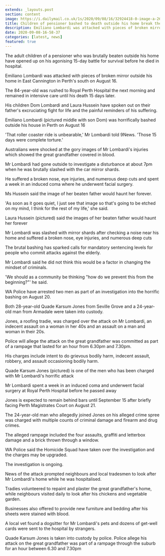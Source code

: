 ```yaml
---
extends: _layouts.post
section: content
image: https://i.dailymail.co.uk/1s/2020/09/08/16/32924418-0-image-a-26_1599580274091.jpg 
title: Children of pensioner bashed to death outside his home break their silence on his fight for survival 
description: Emiliano Lombardi was attacked with pieces of broken mirror outside his home in East Cannington in Perths south on August 16. 
date: 2020-09-08-16-58-37 
categories: [latest, news] 
featured: true 
--- 
```

The adult children of a pensioner who was brutally beaten outside his home have opened up on his agonising 15-day battle for survival before he died in hospital. 

Emiliano Lombardi was attacked with pieces of broken mirror outside his home in East Cannington in Perth's south on August 16.

The 84-year-old was rushed to Royal Perth Hospital the next morning and remained in intensive care until his death 15 days later.

His children Dom Lombardi and Laura Hussein have spoken out on their father's excruciating fight for life and the painful reminders of his suffering.

Emiliano Lombardi (pictured middle with son Dom) was horrifically bashed outside his house in Perth on August 16

'That roller coaster ride is unbearable,' Mr Lombardi told 9News. 'Those 15 days were complete torture.'

Australians were shocked at the gory images of Mr Lombardi's injuries which showed the great grandfather covered in blood.

Mr Lombardi had gone outside to investigate a disturbance at about 7pm when he was brutally slashed with the car mirror shards. 

He suffered a broken nose, eye injuries, and numerous deep cuts and spent a week in an induced coma where he underwent facial surgery.

Ms Hussein said the image of her beaten father would haunt her forever.

'As soon as it goes quiet, I just see that image so that's going to be etched on my mind, I think for the rest of my life,' she said.

Laura Hussein (pictured) said the images of her beaten father would haunt her forever

Mr Lombardi was slashed with mirror shards after checking a noise near his home and suffered a broken nose, eye injuries, and numerous deep cuts

The brutal bashing has sparked calls for mandatory sentencing levels for people who commit attacks against the elderly.

Mr Lombardi said he did not think this would be a factor in changing the mindset of criminals.

'We should as a community be thinking "how do we prevent this from the beginning?"' he said. 

WA Police have arrested two men as part of an investigation into the horrific bashing on August 20.

Both 28-year-old Quade Karsum Jones from Seville Grove and a 24-year-old man from Armadale were taken into custody.  

Jones, a roofing tradie, was charged over the attack on Mr Lombardi, an indecent assault on a woman in her 40s and an assault on a man and woman in their 20s.

Police will allege the attack on the great grandfather was committed as part of a rampage that lasted for an hour from 6.30pm and 7.30pm.

His charges include intent to do grievous bodily harm, indecent assault, robbery, and assault occasioning bodily harm.

Quade Karsum Jones (pictured) is one of the men who has been charged with Mr Lombardi's horrific attack

Mr Lombardi spent a week in an induced coma and underwent facial surgery at Royal Perth Hospital before he passed away

Jones is expected to remain behind bars until September 15 after briefly facing Perth Magistrates Court on August 21. 

The 24-year-old man who allegedly joined Jones on his alleged crime spree was charged with multiple counts of criminal damage and firearm and drug crimes. 

The alleged rampage included the four assaults, graffiti and letterbox damage and a brick thrown through a window.  

WA Police said the Homicide Squad have taken over the investigation and the charges may be upgraded. 

The investigation is ongoing.

News of the attack prompted neighbours and local tradesmen to look after Mr Lombardi's home while he was hospitalised. 

Tradies volunteered to repaint and plaster the great grandfather's home, while neighbours visited daily to look after his chickens and vegetable garden. 

Businesses also offered to provide new furniture and bedding after his sheets were stained with blood.

A local vet found a dogsitter for Mr Lombardi's pets and dozens of get-well cards were sent to the hospital by strangers. 

Quade Karsum Jones is taken into custody by police. Police allege his attack on the great grandfather was part of a rampage through the suburb for an hour between 6.30 and 7.30pm

